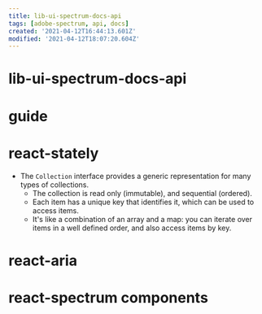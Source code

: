 ```yaml
---
title: lib-ui-spectrum-docs-api
tags: [adobe-spectrum, api, docs]
created: '2021-04-12T16:44:13.601Z'
modified: '2021-04-12T18:07:20.604Z'
---
```


# lib-ui-spectrum-docs-api

# guide

# react-stately

- The `Collection` interface provides a generic representation for many types of collections. 
  - The collection is read only (immutable), and sequential (ordered). 
  - Each item has a unique key that identifies it, which can be used to access items. 
  - It's like a combination of an array and a map: you can iterate over items in a well defined order, and also access items by key.

# react-aria

# react-spectrum components
